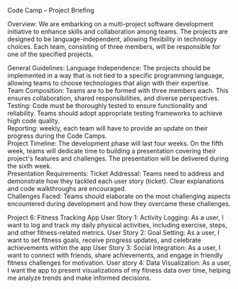 Code Camp – Project Briefing  

Overview: We are embarking on a multi-project software development initiative to enhance skills and collaboration among teams. The projects are designed to be language-independent, allowing flexibility in technology choices. Each team, consisting of three members, will be responsible for one of the specified projects.  

General Guidelines:
Language Independence: The projects should be implemented in a way that is not tied to a specific programming language, allowing teams to choose technologies that align with their expertise.  
Team Composition: Teams are to be formed with three members each. This ensures collaboration, shared responsibilities, and diverse perspectives.  
Testing: Code must be thoroughly tested to ensure functionality and reliability. Teams should adopt appropriate testing frameworks to achieve high code quality.  
Reporting: weekly, each team will have to provide an update on their progress during the Code Camps.  
Project Timeline: The development phase will last four weeks. On the fifth week, teams will dedicate time to building a presentation covering their project's features and challenges. The presentation will be delivered during the sixth week.  
Presentation Requirements:
      Ticket Addressal: Teams need to address and demonstrate how they tackled each user story (ticket). Clear explanations and code walkthroughs are encouraged.  
      Challenges Faced: Teams should elaborate on the most challenging aspects encountered during development and how they overcame these challenges.

Project 6: Fitness Tracking App 
User Story 1: Activity Logging: As a user, I want to log and track my daily physical activities, including exercise, steps, and other fitness-related metrics. 
User Story 2: Goal Setting: As a user, I want to set fitness goals, receive progress updates, and celebrate achievements within the app 
User Story 3: Social Integration: As a user, I want to connect with friends, share achievements, and engage in friendly fitness challenges for motivation. 
User story 4: Data Visualization: As a user, I want the app to present visualizations of my fitness data over time, helping me analyze trends and make informed decisions. 
